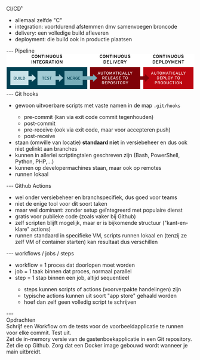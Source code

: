 CI/CD¹
<aside class="notes">
    <ul>
        <li>allemaal zelfde "C"</li>
        <li>integration: voortdurend afstemmen dmv samenvoegen broncode</li>
        <li>delivery: een volledige build afleveren</li>
        <li>deployment: die build ook in productie plaatsen</li>
    </ul>
</aside>
---
Pipeline
<img src="./afbeeldingen/ci-cd-flow-desktop.png" />
---
Git hooks
<aside class="notes">
    <!-- https://githooks.com/ -->
    <ul>
        <li>gewoon uitvoerbare scripts met vaste namen in de map <code>.git/hooks</code></li>
        <ul>
            <li>pre-commit (kan via exit code commit tegenhouden)</li>
            <li>post-commit</li>
            <li>pre-receive (ook via exit code, maar voor accepteren push)</li>
            <li>post-receive</li>
        </ul>
        <li>staan (omwille van locatie) <strong>standaard niet</strong> in versiebeheer en dus ook niet
            gelinkt aan branches</li>
        <li>kunnen in allerlei scriptingtalen geschreven zijn (Bash, PowerShell, Python, PHP,...)</li>
        <li>kunnen op developermachines staan, maar ook op remotes</li>
        <li>runnen lokaal</li>
    </ul>
</aside>
---
Github Actions
<aside class="notes">
    <ul>
        <li>wel onder versiebeheer en branchspecifiek, dus goed voor teams</li>
        <li>niet de enige tool voor dit soort taken</li>
        <li>maar wel dominant: zonder setup geïntegreerd met populaire dienst</li>
        <li>gratis voor publieke code (zoals vaker bij Github)</li>
        <li>zelf scripten blijft mogelijk, maar er is bijkomende structuur ("kant-en-klare" actions)</li>
        <li>runnen standaard in specifieke VM, scripts runnen lokaal en (tenzij ze zelf VM of container
            starten) kan resultaat dus verschillen</li>
    </ul>
</aside>
---
workflows / jobs / steps
<aside class="notes">
    <ul>
        <li>workflow = 1 proces dat doorlopen moet worden</li>
        <li>job = 1 taak binnen dat proces, normaal parallel</li>
        <li>step = 1 stap binnen een job, altijd sequentieel</li>
        <ul>
            <li>steps kunnen scripts of actions (voorverpakte handelingen) zijn</li>
            <li>typische actions kunnen uit soort "app store" gehaald worden</li>
            <li>hoef dan zelf geen volledig script te schrijven</li>
        </ul>
    </ul>
</aside>
---
<section>Opdrachten</section>
<section>Schrijf een Workflow om de tests voor de voorbeeldapplicatie te runnen voor elke commit. Test uit.</section>
<section>Zet de in-memory versie van de gastenboekapplicatie in een Git repository. Zet die op Github. Zorg dat een Docker image gebouwd wordt wanneer je main uitbreidt.</section>
